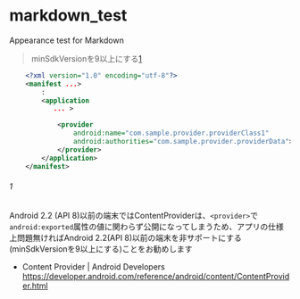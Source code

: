 # markdown_test
Appearance test for Markdown

> minSdkVersionを9以上にする[1](#1)


```xml
    <?xml version="1.0" encoding="utf-8"?>
    <manifest ...>
        :
        <application
           ... >

            <provider
                android:name="com.sample.provider.providerClass1"
                android:authorities="com.sample.provider.providerData">
            </provider>
        </application>
    </manifest>
```

###### 1
Android 2.2 (API 8)以前の端末ではContentProviderは、`<provider>`で`android:exported`属性の値に関わらず公開になってしまうため、アプリの仕様上問題無ければAndroid 2.2(API 8)以前の端末を非サポートにする(minSdkVersionを9以上にする)ことをお勧めします

-   Content Provider \| Android Developers\
    https://developer.android.com/reference/android/content/ContentProvider.html
